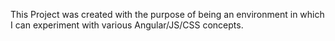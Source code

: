 This Project was created with the purpose of being an environment in which I can experiment with various Angular/JS/CSS concepts.